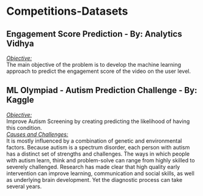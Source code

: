 # Competitions-Datasets

<h2> Engagement Score Prediction - By: Analytics Vidhya </h2>
<u><i>Objective:</i><br></u>
The main objective of the problem is to develop the machine learning approach to predict the engagement score of the video on the user level.
<br>
  
<h2> ML Olympiad - Autism Prediction Challenge - By: Kaggle </h2>
<u><i>Objective: </i><br></u>
Improve Autism Screening by creating predicting the likelihood of having this condition.<br>
<u><i>Causes and Challenges: </i><br></u>
It is mostly influenced by a combination of genetic and environmental factors. Because autism is a spectrum disorder, each person with autism has a distinct set of strengths and challenges. The ways in which people with autism learn, think and problem-solve can range from highly skilled to severely challenged.
Research has made clear that high quality early intervention can improve learning, communication and social skills, as well as underlying brain development. Yet the diagnostic process can take several years.
